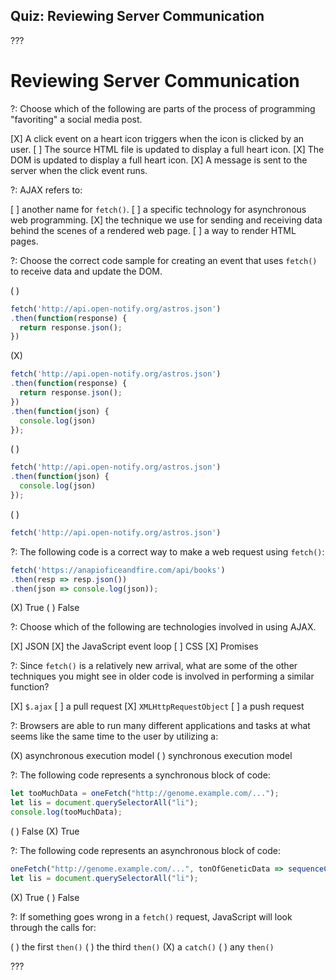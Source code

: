 ## Quiz: Reviewing Server Communication

???

# Reviewing Server Communication

?: Choose which of the following are parts of the process of programming "favoriting" a social media post.

[X] A click event on a heart icon triggers when the icon is clicked by an user.
[ ] The source HTML file is updated to display a full heart icon.
[X] The DOM is updated to display a full heart icon.
[X] A message is sent to the server when the click event runs.

?: AJAX refers to:

[ ] another name for `fetch()`.
[ ] a specific technology for asynchronous web programming.
[X] the technique we use for sending and receiving data behind the scenes of a rendered web page.
[ ] a way to render HTML pages.

?: Choose the correct code sample for creating an event that uses `fetch()` to receive data and update the DOM.

( )
```javascript
fetch('http://api.open-notify.org/astros.json')
.then(function(response) {
  return response.json();
})
```
(X)
```javascript
fetch('http://api.open-notify.org/astros.json')
.then(function(response) {
  return response.json();
})
.then(function(json) {
  console.log(json)
});
```
( )
```javascript
fetch('http://api.open-notify.org/astros.json')
.then(function(json) {
  console.log(json)
});
```
( )
```javascript
fetch('http://api.open-notify.org/astros.json')
```

?: The following code is a correct way to make a web request using `fetch()`:

```javascript
fetch('https://anapioficeandfire.com/api/books')
.then(resp => resp.json())
.then(json => console.log(json));
```

(X) True ( ) False

?: Choose which of the following are technologies involved in using AJAX.

[X] JSON
[X] the JavaScript event loop
[ ] CSS
[X] Promises

?: Since `fetch()` is a relatively new arrival, what are some of the other techniques you might see in older code is involved in performing a similar function?

[X] `$.ajax`
[ ] a pull request
[X] `XMLHttpRequestObject`
[ ] a push request

?: Browsers are able to run many different applications and tasks at what seems like the same time to the user by utilizing a:

(X) asynchronous execution model ( ) synchronous execution model

?: The following code represents a synchronous block of code:

```javascript
let tooMuchData = oneFetch("http://genome.example.com/...");
let lis = document.querySelectorAll("li");
console.log(tooMuchData);
```

( ) False (X) True

?: The following code represents an asynchronous block of code:

```javascript
oneFetch("http://genome.example.com/...", tonOfGeneticData => sequenceClone(tonOfGeneticData));
let lis = document.querySelectorAll("li");
```

(X) True ( ) False

?: If something goes wrong in a `fetch()` request, JavaScript will look through the calls for:

( ) the first `then()` ( ) the third `then()` (X) a `catch()` ( ) any `then()`

???

